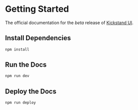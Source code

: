 # Getting Started

The official documentation for the _beta_ release of [Kickstand UI](https://beta.kickstand-ui.com/).

## Install Dependencies

```bash
npm install
```

## Run the Docs

```bash
npm run dev
```

## Deploy the Docs

```bash
npm run deploy
```
